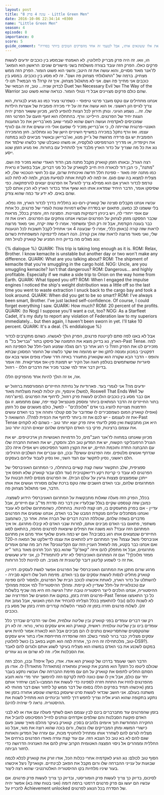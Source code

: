 ```yaml
---
layout: post
title: "עונה 4 פרק 8 - Little Green Men"
date: 2016-10-06 22:34:14 +0300
name: "Little Green Men"
season: 4
episode: 8
importance: 0
score: 5
guide_comment: "נטול חשיבות עלילתית ואני מבין את אלו ששונאים אותו, אבל לטעמי זה אחד מהפרקים הטובים ביותר בסדרה"
---
```

הו, וואו. זה היה פרק מבריק לחלוטין. לא האמנתי שבמסע בין כוכבים יודעים לעשות פרקים כאלו. הפרק הזה עובד בצורה מושלמת בשני מישורים שונים: הראשון הוא הומאג' לז'אנר מאוד מסויים, והוא עושה את זה היטב; והשני הוא פשוט הומור. הפרק הזה ממש מצחיק. ברמה של "התגלגלתי מצחוק פה ושם". זה לא מסע בין כוכבים. במסע בין כוכבים אני מחייך פה ושם. אני לא מתגלגל מצחוק. איך זה קרה? מי הבמאי? תנו לי לבדוק שניה... טוב, זה הבמאי של Duet ושל Necessary Evil ושל The Way of the Warrior שהם כולם פרקים מצויינים אבל די נטולי הומור. כנראה שהוא פשוט טוב.

אנחנו מתחילים עם טקס מעבר פרנגי טיפוסי - כשפרנגי צעיר כמו נוג מגיע לבגרות, הוא צריך לגייס הון ראשוני. אז הוא עושה את זה על ידי מכירה פומבית של אוצרות הילדות שלו. זה... נשמע הגיוני. ונותן תירוץ לכל הצוות להופיע לרגע, מכיוון ששאר הפרק יהיה הצגת יחיד של הפרנגים. היילייט: וורף. בהתחלה הוא זועף וזועם על הפרנגי הזה שמכניסים לאקדמיה ועושה רושם שהוא לגמרי שאב מאו'ברייאן את כל הגזענות האנטי-פרנגית שהייתה לו, כי או'ברייאן מזכיר לי שפעם אולי היו עושים את זה גם לוורף עצמו. ואז וורף נתקל במכירה במשייף השיניים הישן של נוג ומתלהב. חוץ מהמכירה הפומבית יש גם פרידה מרגשת של ג'ייק מנוג, ואו'ברייאן ובאשיר מביאים לנוג במתנה את ויקיפדיה, או מדריך הטרמפיסט לגלקסיה, או משהו טאבלט שקר כלשהו שילמד את נוג את כל מה שצריך על כדור הארץ מלבד איך להתחיל עם בחורות. ואז מגיע הזמן שנוג ייסע.

רצה הגורל, ובאותו הזמן קווארק מקבל מתנה מבן הדוד האגדי שהוא מזכיר פה ושם. "מתנה", כי הבן דוד לכאורה היה חייב לקווארק על כל מני דברים, אבל בפועל זו נראית כמו מתנה יפה מאוד - ספינת חלל חדשה ואיכותית שרום, עם כל חושי הטכנאי שלו, לא מצליח למצוא בה שום פגם. אז למה לא לקחת אותה לנסיעת מבחן, ולמה לא לתת לנוג טרמפ לכדור הארץ אם הוא ממילא צריך להגיע? אז הפרנגים יוצאים להרפתקאה. כפי שסיסקו אומר, הדבר היחיד שמדאיג אותו הוא שאף אחד בכדור הארץ לא הכין אותם לכך שהם באים. לא ידע עד כמה שהוא צודק.

עכשיו אנחנו מקבלים סצינה של קווארק-רום-נוג בחללית בדרך לכדור הארץ, וזה נפלא. בלי ששמנו לב כמעט, פתאום יש בסדרה שלוש דמויות שונות לגמרי של פרנגים, כל אחת עם אופי ייחודי לה, ויש ביניהן דינמיקות מצויינות. הסצינה הזו, והפרק בכלל, מראות שכבר הפסקנו מזמן לצחוק על הפרנגים ועכשיו אנחנו צוחקים עם הפרנגים. ראינו את זה כבר בעונה הקודמת, אבל זה רק הולך ומשתפר. אמרו לי שזה יקרה, ואני מאוד מרוצה לראות שזה קורה (באופן כללי, אמרו לי שבעונה 4 אני אתחיל לקבל תשובות לכל הטענות שלי, ואני מאוד מרוצה לראות שזה אכן קורה). הנה דוגמה לדינמיקה המשפחתית כשרום ונוג מגלים מה בדיוק היה המניע של קווארק לטיול הזה:

{% dialogue %}
QUARK: This trip is taking long enough as it is.
ROM: Relax, Brother. I know kemacite is unstable but another day or two won't make any difference.
QUARK: What are you talking about?
ROM: The shipment of kemacite that you're smuggling in the cargo hold.
NOG: Uncle, are you smuggling kemacite? Isn't that dangerous?
ROM: Dangerous... and highly profitable. Especially if we make a side trip to Orion on the way home from Earth.
QUARK: What tipped you off?
ROM: When I engaged the impulse engines I noticed the ship's weight distribution was a little off so the last time you went to waste extraction I snuck back to the cargo bay and took a look around.
QUARK: When did you get to be so smart?
ROM: I've always been smart, Brother. I've just lacked self-confidence. Of course, I could forget everything I saw.
QUARK: How much?
ROM: 20 percent of the profits.
QUARK: (to Nog) I suppose you'll want a cut, too?
NOG: As a Starfleet Cadet, it's my duty to report any violation of Federation law to my superiors immediately... but then again, I haven't been sworn in yet. I'll take 10 percent.
QUARK: It's a deal.
{% enddialogue %}

אבל לא באנו לפה סתם לקייטנת פרנגים, הפרק הולך לאנשהו. כשהם מתקרבים לכדור הארץ, נוג בדיוק מוצא את התמונה של סיסקו בתור "גבריאל בל" מ-Past Tense. למה מזכירים לנו את הפרק הזה? כי רגע אחר כך רום מגלה שמנוע העל-חלל של הספינה הוא דפקטיבי במכוון ומנסה לתקן ואז יש מהומה ואז שקר כלשהו של החומר המסוכן שבתא והופס - הדבר הבא שקורה הוא שקווארק מתעורר באיזה חדר שעליו צופים אנשי צבא עם סיגריות שמשתמשים בטלפון חוגה ועל הקיר יש תמונת פין-אפ אמריקאית. וזה אומר בדיוק דבר אחד למי שכבר מכיר את הדברים הללו - רוזוול.

אה, אז זה הולך להיות אחד מהפרקים הללו.

יודעים מה? אני לגמרי בעד. פארודיות על נחיתת החייזרים המפורסמת ברוזוול יש אינסוף, והן יכולות לצאת מוצלחות מאוד (למשל, Roswell That Ends Well של פיוצ'רמה). אם כבר מסע בין כוכבים הולכים לעשות פרק רוזוול, לדחוף את הפרנגים בתור החייזרים זה הדבר המתאים ביותר ומספק פוטנציאל קומי יפה, שגם מתממש. זו גם הזדמנות מצויינת להציג בני אדם "מלוכלכים" - למשל, כולם מעשנים שם כל הזמן (ואפילו קווארק המום כשמסבירים לו שמדובר על סם קטלני ותוהה איך בני האדם עושים את זה לעצמם - יש לכם את זה ביותר לדחוף את הכפית לפה?). ההשוואה ל-Past Tense היא אכן מתבקשת ואין ספק לדעתי איזה פרק יוצא יותר טוב - כשהם לא לוקחים את עצמם ברצינות, פרקי בני האדם הקדומים שלהם יוצאים הרבה יותר טוב.

מכיוון שאנחנו במחווה לז'אנר העב"מים, כל הדמויות האנושיות הן ארכיטיפים. יש את הגנרל הרפובליקני הקשוח, יש את המדען טוב הלב והסקרן, יש את האחות החברה שלו עם ההבחנה החדה וחוכמת החיים, יש את הקצין הזוטר הפסיכופט ויש אפילו איזה כלב שנדחף ואנשים מלטפים. ומה הפרנגים עושים? ובכן, הם עוברים את השלבים הרגילים: הלם ראשוני, נסיון לתקשר עם הצד השני, ואז נסיון לעבוד עליהם בעסקים.

ספציפית, שלב התקשור עושה קצת קשיים בהתחלה, כי המתרגם האוניברסלי של הפרנגים לא עובד כי קרינת רקע רדיואקטיבית (עוד הלם עבור קווארק שלא תופס איך ייתכן שמפוצצים פצצות גרעין על עולם הבית). אז הפרנגים מנסים לתת חבטות על המתרגמים שלהם, ובני האדם חושבים שזה טקס ברכת שלום מסורתי ועושים את אותו הדבר, ואני מתגלגל מצחוק פה.

בכלל, הפרק הזה מעלה שאלות מתבקשות על המתרגם האוניברסלי הידוע לשמצה. כמובן שזה קונספט שקיים בגלל שבלעדיו אין דבר כזה סדרת מד"ב עם חייזרים, אבל עדיין - אם בפרק מתעסקים בו, תנו קצת להינות. בהתחלה, כשהמתרגם שלהם לא עובד ואנחנו מסתכלים עליהם מנקודת המבט של בני האדם, אנחנו שומעים את הפרנגים מדברים בשפה שלהם, שכוללת הרבה דברים של הברה אחת. אחר כך, כשהמצב משתפר, פתאום בני האדם מבינים אותם, למרות שבני האדם לא קיבלו מתרגם. אז איך המתרגם הזה עובד? הוא משנה את המילים שיוצאות לפרנגים מהפה, בהתאם לסוג החייזרים שנמצאים אותו רגע בסביבה? ואם יש כמה גזעים שלאף אחד מהם אין מתרגם אוניברסלי משל עצמו? ואיך המתרגם ידע להתאים את עצמו לדיאלקט של המאה ה-20? ואם אנחנו כבר בקטע, מה לעזאזל העניין הזה עם הקלינגונים? את רוב מה שהם אומרים מתרגמים, אבל אז מתפלק להם איזה "קאפ'ק!" שהוא בסך הכל תרגים מאוד בתור "יא ממזר מלוכלך!" ועם זה המתרגם האוניברסלי לא יודע להתמודד? כן, אני יודע שעושים את זה כי לשמוע קלינגון דובר קלינגונית זה מגניב. תנו להינות לכל הרוחות.

מרגע שרום מתקן את המתרגם האוניברסלי של הפרנגים אפשר לגשת לעסקים. דהיינו, קווארק מחליט לנסות לעשות עסקים עם בני האדם. מזימת העל שלו דווקא סבירה - להשתלט על כדור הארץ, לאותת איכשהו לכוכב הבית של הפרנגים, ולמסור להם ספינה עם טכנולוגיית על-חלל שעדיין לא קיימת. ומהלך ההיסטוריה? למי אכפת ממהלך ההיסטוריה, אנחנו הולכים לייצר היסטוריה טובה יותר! הגישה הזו היא מה שכיף בלשלוח פרנגים חזרה בזמן, במקום את הפוצים של הפדרציה שב-Past Tense כל כך התאמצו לא לשנות כלום (ובלי להתאמץ בכלל הצליחו להכחיד את המין האנושי, אבל נעזוב את זה). לשלוח פרנגים חזרה בזמן זה לגמרי הלשלוח קנדרים חזרה בזמן של מסע בין כוכבים.

רק שני דברים עומדים בפני קווארק ובין שליטה עולמית, ואלו שני הדברים שבדרך כלל עומדים בינו ובין שליטה עולמית: ראשית, קווארק הוא איש עסקים נוראי, נוראי. זה לא רק שהטקסטים שהתסריטאים נותנים לו הם מביכים אבל הוא לכאורה אמור להיות איש עסקים מצליח; כבר ברור לגמרי בשלב הזה שהסדרה מתייחסת אליו בתור איש עסקים כושל לחלוטין (טוב, מלכתחילה זה היה כך, אחרת למה הוא תקוע בפאב ב-DS9?). במקום לשכנע את בני האדם במשהו הוא מצליח בעיקר לשגע אותם ולגרום להם לאבד את הסבלנות אליו. וזה לא שרום או נוג עוזרים.

הדבר השני שעומד בדרכו של קווארק הוא אודו. אודו, כאן? איפה? ובכן, הכלב הזה שכולם ליטפו כל הזמן? הוא מחבק את קווארק ומתאדה (מתאודה? מתאודו?) לו. אודו מן הסתם החליט לתפוס את קווארק על חם עם מזימת ההברחה שלו ועכשיו נתקע בעבר יחד עם כולם, אבל אין לו שום כוונה לתת לקרקס הזה להימשך יותר מדי והוא תובע מהפרנגים להזיז את התחת חזרה לספינה כדי לעשות את הממבו-ג'מבו שיחזיר אותם בזמן (איכשהו תמיד בפרקים הללו בסופו של דבר ממש קל לחזור ושום דבר מהותי לא משתנה בעולם. אני חושב שכדאי לעשות סרט שיעסוק במישהו שנוסע אחורה בזמן ואז נתקע בתקופה שהוא הגיע אליה וצריך לחפש דרך לחזור ובינתיים הוא מתחיל לשנות את ההיסטוריה. נראה לי שיהיה להיט).

בזמן שהפרנגים עוד מתברברים בינם לבין עצמם האם לשתף פעולה עם אודו או לא לבני האדם פוקעת הסבלנות והם שולפים אקדחים ונותנים לחייל הפסיכופט להוביל את החקירה המחודשת תוך איומים נלהבים בסכין. קווארק בעיקר מהלם מאיך ששוב פעם כישורי המשא ומתן המבריקים שלו נכשלו, ורום בוכה שהוא רוצה את מוגי, אבל נוג מצליח לגרום להם לשחרר אותו ומתחיל להחטיף מכות, עם עזרה של המדען והאחות שגם להם לא בא טוב כל הצבא הזה. עם עוד קצת עזרה מאודו הפרנגים בורחים אל החללית וממהרים אל ניסוי הפצצה האטומית הקרוב שיתן להם את האנרגיה הדרושה כדי לחזור הביתה.

הסוף טוב לכולם: נוג הגיע לאקדמיה אחרי ככלות הכל, אודו זורק את קווארק לכלא לכמה שבועות על ענייני ההברחה שלו ורום מקבל את הפאב לבינתיים. וקווארק? ניצל איכשהו בעור שיניו מלחיות בקו ההיסטוריה האלטרנטיבי שהוא רצה ליצור.

לסיכום, בדיוק כך צריך לעשות פרק הומוריסטי, ובדיוק כך צריך לעשות פרק פרנגים. אם עכשיו הם יעשו גם פרק פרנגים דרמטי ברמה דומה (ואני בטוח שזה בא) אפשר יהיה להכריז על Achievement unlocked של הסדרה בכל הנוגע לפרנגים.
